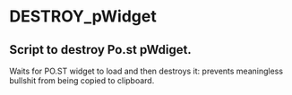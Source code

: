 # DESTROY_pWidget

## Script to destroy Po.st pWdiget.

Waits for PO.ST widget to load and then destroys it: prevents meaningless bullshit from being copied to clipboard.
